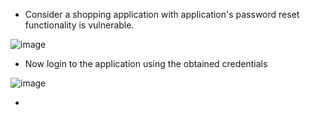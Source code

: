 - Consider a shopping application with application's password reset functionality is vulnerable.

![image](https://github.com/Akhilkj123/Portswigger/assets/65653010/b98f8682-1482-4b57-92b6-7c854b0eaea6)

- Now login to the application using the obtained credentials

![image](https://github.com/Akhilkj123/Portswigger/assets/65653010/f1d48837-eddc-4066-9e74-b5df34aff624)

- 
